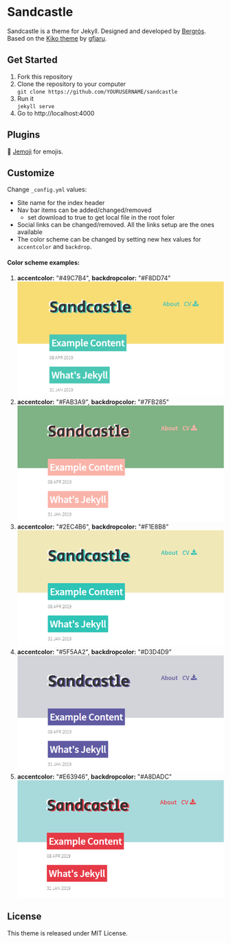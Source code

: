 # Sandcastle

Sandcastle is a theme for Jekyll.
Designed and developed by [Bergrós](https://github.com/bergrosgigja). Based on the [Kiko theme](https://github.com/gfjaru/Kiko) by [gfjaru](https://github.com/gfjaru).

## Get Started

1. Fork this repository
2. Clone the repository to your computer 
<br>`git clone https://github.com/YOURUSERNAME/sandcastle`
2. Run it
<br>`jekyll serve`
4. Go to http://localhost:4000

## Plugins

:wave: [Jemoji](https://github.com/jekyll/jemoji) for emojis.

## Customize

Change `_config.yml` values:

* Site name for the index header
* Nav bar items can be added/changed/removed
  * set download to true to get local file in the root foler
* Social links can be changed/removed. All the links setup are the ones available
* The color scheme can be changed by setting new hex values for `accentcolor` and `backdrop`.

#### Color scheme examples:

1. **accentcolor:** "#49C7B4", **backdropcolor:** "#F8DD74"
![](/examples/1-yellow-green.png)
2. **accentcolor:** "#FAB3A9", **backdropcolor:** "#7FB285"
![](/examples/2-green-pink.png)
3. **accentcolor:** "#2EC4B6", **backdropcolor:** "#F1E8B8"
![](/examples/3-main.png)
4. **accentcolor:** "#5F5AA2", **backdropcolor:** "#D3D4D9"
![](/examples/4-gray-purple.png)
5. **accentcolor:** "#E63946", **backdropcolor:** "#A8DADC"
![](/examples/5-blue-red.png)

## License

This theme is released under MIT License.
